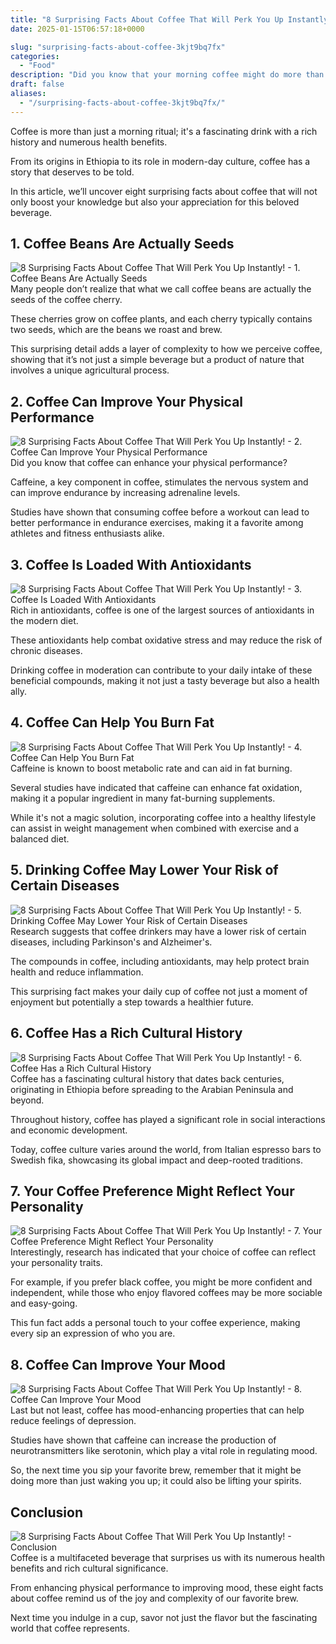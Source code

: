 ```yaml
---
title: "8 Surprising Facts About Coffee That Will Perk You Up Instantly!"
date: 2025-01-15T06:57:18+0000

slug: "surprising-facts-about-coffee-3kjt9bq7fx"
categories:
  - "Food"
description: "Did you know that your morning coffee might do more than just wake you up? From its intriguing origins to unexpected health benefits, these 8 surprising facts about coffee will not only boost your mood but also change the way you enjoy your daily cup. Get ready to sip smarter!"
draft: false
aliases:
  - "/surprising-facts-about-coffee-3kjt9bq7fx/"
---
```

Coffee is more than just a morning ritual; it's a fascinating drink with a rich history and numerous health benefits. 

From its origins in Ethiopia to its role in modern-day culture, coffee has a story that deserves to be told. 

In this article, we’ll uncover eight surprising facts about coffee that will not only boost your knowledge but also your appreciation for this beloved beverage.

## 1. Coffee Beans Are Actually Seeds
![8 Surprising Facts About Coffee That Will Perk You Up Instantly! - 1. Coffee Beans Are Actually Seeds](/8-Surprising-Facts-About-Coffee-That-Will-Perk-You-Up-Instantly-1.-Coffee-Beans-Are-Actually-Seeds.webp)Many people don’t realize that what we call coffee beans are actually the seeds of the coffee cherry. 

These cherries grow on coffee plants, and each cherry typically contains two seeds, which are the beans we roast and brew. 

This surprising detail adds a layer of complexity to how we perceive coffee, showing that it’s not just a simple beverage but a product of nature that involves a unique agricultural process.

## 2. Coffee Can Improve Your Physical Performance
![8 Surprising Facts About Coffee That Will Perk You Up Instantly! - 2. Coffee Can Improve Your Physical Performance](/8-Surprising-Facts-About-Coffee-That-Will-Perk-You-Up-Instantly-2.-Coffee-Can-Improve-Your-Physical-Performance.webp)Did you know that coffee can enhance your physical performance? 

Caffeine, a key component in coffee, stimulates the nervous system and can improve endurance by increasing adrenaline levels. 

Studies have shown that consuming coffee before a workout can lead to better performance in endurance exercises, making it a favorite among athletes and fitness enthusiasts alike.

## 3. Coffee Is Loaded With Antioxidants
![8 Surprising Facts About Coffee That Will Perk You Up Instantly! - 3. Coffee Is Loaded With Antioxidants](/8-Surprising-Facts-About-Coffee-That-Will-Perk-You-Up-Instantly-3.-Coffee-Is-Loaded-With-Antioxidants.webp)Rich in antioxidants, coffee is one of the largest sources of antioxidants in the modern diet. 

These antioxidants help combat oxidative stress and may reduce the risk of chronic diseases. 

Drinking coffee in moderation can contribute to your daily intake of these beneficial compounds, making it not just a tasty beverage but also a health ally.

## 4. Coffee Can Help You Burn Fat
![8 Surprising Facts About Coffee That Will Perk You Up Instantly! - 4. Coffee Can Help You Burn Fat](/8-Surprising-Facts-About-Coffee-That-Will-Perk-You-Up-Instantly-4.-Coffee-Can-Help-You-Burn-Fat.webp)Caffeine is known to boost metabolic rate and can aid in fat burning. 

Several studies have indicated that caffeine can enhance fat oxidation, making it a popular ingredient in many fat-burning supplements. 

While it's not a magic solution, incorporating coffee into a healthy lifestyle can assist in weight management when combined with exercise and a balanced diet.

## 5. Drinking Coffee May Lower Your Risk of Certain Diseases
![8 Surprising Facts About Coffee That Will Perk You Up Instantly! - 5. Drinking Coffee May Lower Your Risk of Certain Diseases](/8-Surprising-Facts-About-Coffee-That-Will-Perk-You-Up-Instantly-5.-Drinking-Coffee-May-Lower-Your-Risk-of-Certain-Diseases.webp)Research suggests that coffee drinkers may have a lower risk of certain diseases, including Parkinson's and Alzheimer's. 

The compounds in coffee, including antioxidants, may help protect brain health and reduce inflammation. 

This surprising fact makes your daily cup of coffee not just a moment of enjoyment but potentially a step towards a healthier future.

## 6. Coffee Has a Rich Cultural History
![8 Surprising Facts About Coffee That Will Perk You Up Instantly! - 6. Coffee Has a Rich Cultural History](/8-Surprising-Facts-About-Coffee-That-Will-Perk-You-Up-Instantly-6.-Coffee-Has-a-Rich-Cultural-History.webp)Coffee has a fascinating cultural history that dates back centuries, originating in Ethiopia before spreading to the Arabian Peninsula and beyond. 

Throughout history, coffee has played a significant role in social interactions and economic development. 

Today, coffee culture varies around the world, from Italian espresso bars to Swedish fika, showcasing its global impact and deep-rooted traditions.

## 7. Your Coffee Preference Might Reflect Your Personality
![8 Surprising Facts About Coffee That Will Perk You Up Instantly! - 7. Your Coffee Preference Might Reflect Your Personality](/8-Surprising-Facts-About-Coffee-That-Will-Perk-You-Up-Instantly-7.-Your-Coffee-Preference-Might-Reflect-Your-Personality.webp)Interestingly, research has indicated that your choice of coffee can reflect your personality traits. 

For example, if you prefer black coffee, you might be more confident and independent, while those who enjoy flavored coffees may be more sociable and easy-going. 

This fun fact adds a personal touch to your coffee experience, making every sip an expression of who you are.

## 8. Coffee Can Improve Your Mood
![8 Surprising Facts About Coffee That Will Perk You Up Instantly! - 8. Coffee Can Improve Your Mood](/8-Surprising-Facts-About-Coffee-That-Will-Perk-You-Up-Instantly-8.-Coffee-Can-Improve-Your-Mood.webp)Last but not least, coffee has mood-enhancing properties that can help reduce feelings of depression. 

Studies have shown that caffeine can increase the production of neurotransmitters like serotonin, which play a vital role in regulating mood. 

So, the next time you sip your favorite brew, remember that it might be doing more than just waking you up; it could also be lifting your spirits.

## Conclusion
![8 Surprising Facts About Coffee That Will Perk You Up Instantly! - Conclusion](/8-Surprising-Facts-About-Coffee-That-Will-Perk-You-Up-Instantly-Conclusion.webp)Coffee is a multifaceted beverage that surprises us with its numerous health benefits and rich cultural significance. 

From enhancing physical performance to improving mood, these eight facts about coffee remind us of the joy and complexity of our favorite brew. 

Next time you indulge in a cup, savor not just the flavor but the fascinating world that coffee represents.